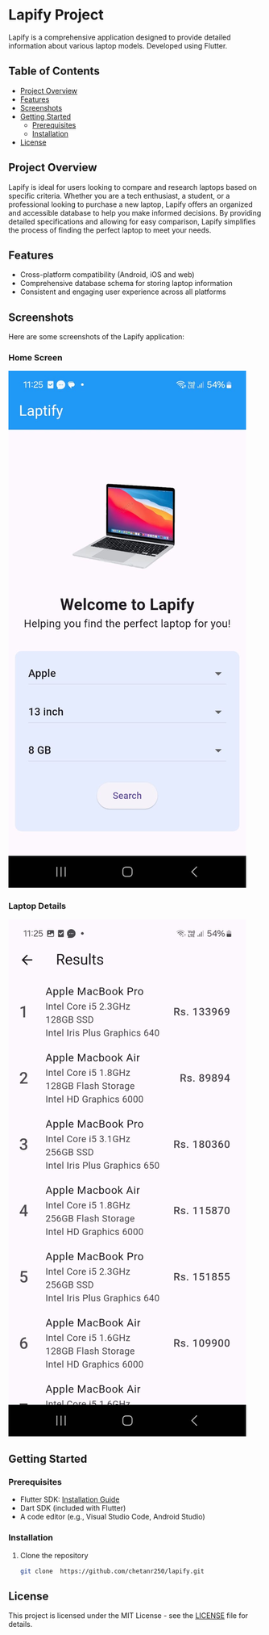 # Lapify Project

Lapify is a comprehensive application designed to provide detailed information about various laptop models. Developed using Flutter.

## Table of Contents

- [Project Overview](#project-overview)
- [Features](#features)
- [Screenshots](#screenshots)
- [Getting Started](#getting-started)
  - [Prerequisites](#prerequisites)
  - [Installation](#installation)
- [License](#license)

## Project Overview

Lapify is ideal for users looking to compare and research laptops based on specific criteria. Whether you are a tech enthusiast, a student, or a professional looking to purchase a new laptop, Lapify offers an organized and accessible database to help you make informed decisions. By providing detailed specifications and allowing for easy comparison, Lapify simplifies the process of finding the perfect laptop to meet your needs.

## Features

- Cross-platform compatibility (Android, iOS and web)
- Comprehensive database schema for storing laptop information
- Consistent and engaging user experience across all platforms

## Screenshots

Here are some screenshots of the Lapify application:

### Home Screen

![Home Screen](screenshots/home_screen.jpg)

### Laptop Details

![Laptop Details](screenshots/results_screen.jpeg)

## Getting Started

### Prerequisites

- Flutter SDK: [Installation Guide](https://flutter.dev/docs/get-started/install)
- Dart SDK (included with Flutter)
- A code editor (e.g., Visual Studio Code, Android Studio)

### Installation

1. Clone the repository
   ```sh
   git clone  https://github.com/chetanr250/lapify.git
   ```

## License

This project is licensed under the MIT License - see the [LICENSE](LICENSE) file for details.
